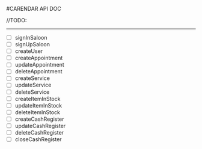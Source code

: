 #CARENDAR API DOC

//TODO:
____
 * [ ] signInSaloon
 * [ ] signUpSaloon
 * [ ] createUser
 * [ ] createAppointment
 * [ ] updateAppointment
 * [ ] deleteAppointment
 * [ ] createService
 * [ ] updateService
 * [ ] deleteService
 * [ ] createItemInStock
 * [ ] updateItemInStock
 * [ ] deleteItemInStock
 * [ ] createCashRegister
 * [ ] updateCashRegister
 * [ ] deleteCashRegister
 * [ ] closeCashRegister

